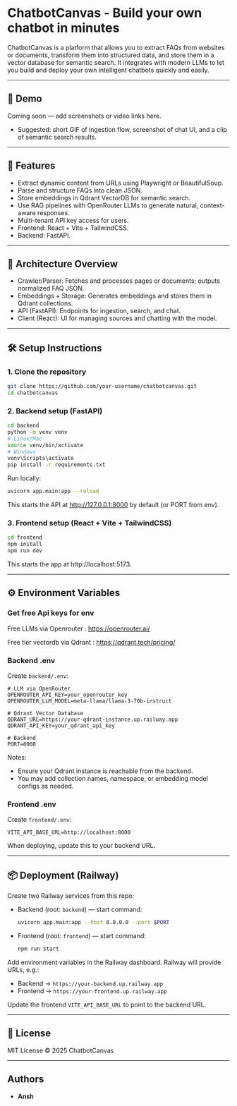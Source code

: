 # ChatbotCanvas - Build your own chatbot in minutes

ChatbotCanvas is a platform that allows you to extract FAQs from websites or documents, transform them into structured data, and store them in a vector database for semantic search. It integrates with modern LLMs to let you build and deploy your own intelligent chatbots quickly and easily.

---

## 🎥 Demo

Coming soon — add screenshots or video links here.
- Suggested: short GIF of ingestion flow, screenshot of chat UI, and a clip of semantic search results.

---

## 🚀 Features

- Extract dynamic content from URLs using Playwright or BeautifulSoup.
- Parse and structure FAQs into clean JSON.
- Store embeddings in Qdrant VectorDB for semantic search.
- Use RAG pipelines with OpenRouter LLMs to generate natural, context-aware responses.
- Multi-tenant API key access for users.
- Frontend: React + Vite + TailwindCSS.
- Backend: FastAPI.

---

## 🧩 Architecture Overview

- Crawler/Parser: Fetches and processes pages or documents; outputs normalized FAQ JSON.
- Embeddings + Storage: Generates embeddings and stores them in Qdrant collections.
- API (FastAPI): Endpoints for ingestion, search, and chat.
- Client (React): UI for managing sources and chatting with the model.

---

## 🛠️ Setup Instructions

### 1. Clone the repository

```bash
git clone https://github.com/your-username/chatbotcanvas.git
cd chatbotcanvas
```

### 2. Backend setup (FastAPI)

```bash
cd backend
python -m venv venv
# Linux/Mac
source venv/bin/activate
# Windows
venv\Scripts\activate
pip install -r requirements.txt
```

Run locally:

```bash
uvicorn app.main:app --reload
```

This starts the API at http://127.0.0.1:8000 by default (or PORT from env).

### 3. Frontend setup (React + Vite + TailwindCSS)

```bash
cd frontend
npm install
npm run dev
```

This starts the app at http://localhost:5173.

---

## ⚙️ Environment Variables

### Get free Api keys for env

Free LLMs via Openrouter : https://openrouter.ai/

Free tier vectordb via Qdrant : https://qdrant.tech/pricing/

### Backend .env

Create `backend/.env`:

```env
# LLM via OpenRouter
OPENROUTER_API_KEY=your_openrouter_key
OPENROUTER_LLM_MODEL=meta-llama/llama-3-70b-instruct

# Qdrant Vector Database
QDRANT_URL=https://your-qdrant-instance.up.railway.app
QDRANT_API_KEY=your_qdrant_api_key

# Backend
PORT=8000
```

Notes:
- Ensure your Qdrant instance is reachable from the backend.
- You may add collection names, namespace, or embedding model configs as needed.

### Frontend .env

Create `frontend/.env`:

```env
VITE_API_BASE_URL=http://localhost:8000
```

When deploying, update this to your backend URL.

---

## 📦 Deployment (Railway)

Create two Railway services from this repo:

- Backend (root: `backend`) — start command:
  ```bash
  uvicorn app.main:app --host 0.0.0.0 --port $PORT
  ```

- Frontend (root: `frontend`) — start command:
  ```bash
  npm run start
  ```

Add environment variables in the Railway dashboard. Railway will provide URLs, e.g.:

- Backend → `https://your-backend.up.railway.app`
- Frontend → `https://your-frontend.up.railway.app`

Update the frontend `VITE_API_BASE_URL` to point to the backend URL.

---

## 📄 License

MIT License © 2025 ChatbotCanvas

---

## Authors
- **Ansh**
